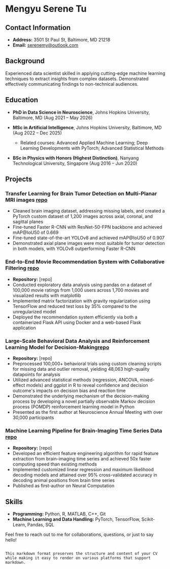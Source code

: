 # Mengyu Serene Tu

## Contact Information
- **Address:** 3501 St Paul St, Baltimore, MD 21218
- **Email:** serenemy@outlook.com

## Background
Experienced data scientist skilled in applying cutting-edge machine learning techniques to extract insights from complex datasets. Demonstrated effectively communicating findings to non-technical audiences.

## Education

- **PhD in Data Science in Neuroscience**, Johns Hopkins University, Baltimore, MD (Aug 2021 – May 2026)

- **MSc in Artificial Intelligence**, Johns Hopkins University, Baltimore, MD (Aug 2022 – Dec 2025)
  - Related courses: Advanced Applied Machine Learning; Deep Learning Developments with PyTorch; Advanced Statistical Methods

- **BSc in Physics with Honors (Highest Distinction)**, Nanyang Technological University, Singapore (Aug 2016 – Jun 2020)

## Projects

### Transfer Learning for Brain Tumor Detection on Multi-Planar MRI images [repo](https://github.com/Mengyu-TU/projects_demo/tree/main/Brain_tumor_detection)
- Cleaned brain imaging dataset, addressing missing labels, and created a PyTorch custom dataset of 1,200 images across axial, coronal, and sagittal planes
- Fine-tuned Faster R-CNN with ResNet-50-FPN backbone and achieved mAP@IoU50 of 0.669
- Fine-tuned state-of-the-art YOLOv8 and achieved mAP@IoU50 of 0.907
- Demonstrated axial plane images were most suitable for tumor detection in both models, with YOLOv8 outperforming Faster R-CNN

### End-to-End Movie Recommendation System with Collaborative Filtering [repo](https://github.com/Mengyu-TU/projects_demo/tree/main/Movie_recommender)
- **Repository:** [repo]
- Conducted exploratory data analysis using pandas on a dataset of 100,000 movie ratings from 1,000 users across 1,700 movies and visualized results with matplotlib
- Implemented matrix factorization with gravity regularization using TensorFlow and reduced test loss by 35% compared to the unregularized model
- Deployed the recommendation system efficiently via both a containerized Flask API using Docker and a web-based Flask application

### Large-Scale Behavioral Data Analysis and Reinforcement Learning Model for Decision-Making[repo](https://github.com/Mengyu-TU/projects_demo/tree/main/POMDP_RL_decision_making)
- **Repository:** [repo]
- Preprocessed 100,000+ behavioral trials using custom cleaning scripts for missing data and outlier removal, yielding 48,063 high-quality datapoints for analysis
- Utilized advanced statistical methods (regression, ANCOVA, mixed-effect models) and ggplot in R to reveal confidence and decision outcome's impacts on decision bias and reaction time
- Demonstrated the underlying mechanism of the decision-making process by developing a novel partially observable Markov decision process (POMDP) reinforcement learning model in Python
- Presented as the first author at Neuroscience Annual Meeting with over 30,000 participants

### Machine Learning Pipeline for Brain-Imaging Time Series Data [repo](https://github.com/Mengyu-TU/Position-Decoding-Methods-Based-on-Fluorescence-Calcium-Imaging)
- **Repository:** [repo]
- Developed an efficient feature engineering algorithm for rapid feature extraction from brain-imaging time series and achieved 50x faster computing speed than existing methods
- Implemented customized linear regression and maximum likelihood decoding models and attained over 95% cross-validated accuracy in decoding animal positions from brain time series
- Published as first-author on Neural Computation

## Skills

- **Programming:** Python, R, MATLAB, C++, Git
- **Machine Learning and Data Handling:** PyTorch, TensorFlow, Scikit-Learn, Pandas, SQL

Feel free to reach out to me for collaborations, questions, or just to say hello!
```

This markdown format preserves the structure and content of your CV while making it easy to render on various platforms that support markdown.
